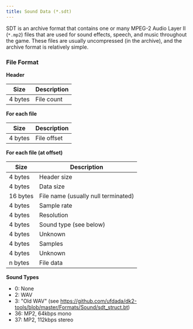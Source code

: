 ```yaml
---
title: Sound Data (*.sdt)
---
```


SDT is an archive format that contains one or many MPEG-2 Audio Layer II (`*.mp2`) files that are used for sound effects, speech, and music throughout the game.  These files are usually uncompressed (in the archive), and the archive format is relatively simple.

### File Format

**Header**

| Size    | Description |
| ------- | ----------- |
| 4 bytes | File count  |

**For each file**

| Size    | Description |
| ------- | ----------- |
| 4 bytes | File offset |

**For each file (at offset)**

| Size     | Description                         |
| -------- | ----------------------------------- |
| 4 bytes  | Header size                         |
| 4 bytes  | Data size                           |
| 16 bytes | File name (usually null terminated) |
| 4 bytes  | Sample rate                         |
| 4 bytes  | Resolution                          |
| 4 bytes  | Sound type (see below)              |
| 4 bytes  | Unknown                             |
| 4 bytes  | Samples                             |
| 4 bytes  | Unknown                             |
| n bytes  | File data                           |

**Sound Types**

* 0: None
* 2: WAV
* 3: "Old WAV" (see <https://github.com/ufdada/dk2-tools/blob/master/Formats/Sound/sdt_struct.bt>)
* 36: MP2, 64kbps mono
* 37: MP2, 112kbps stereo 